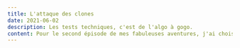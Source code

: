 ```yaml
---
title: L'attaque des clones
date: 2021-06-02
description: Les tests techniques, c'est de l'algo à gogo.
content: Pour le second épisode de mes fabuleuses aventures, j'ai choisi de vous parler des tests techniques. Voilà un sujet vaste est super intéressant pour les juniors et les apprenants développeurs. Tout d'abord pour qui et pourquoi tester les gens ? Je pense qu'il s'agit de filtrer principalement les candidats pour sélectionner la crème de la crème brûlée. Oui, il faut être bon pour réussir ses tests, voir très bon pour ceux de coding game lorsque l'on n'a jamais eu à faire à eux (je parle pour moi, soyons honnête, j'ai grave galérer.) . Le principal challenge à mes yeux, c'est le temps qu'on nous laisse pour les réaliser, et comme beaucoup la pression te rend moins lucide et peux t'empêcher de performer, bref tout n'est pas si facile (KOOLSHEN voice ) , mais il y a un bon coté à cela , il te font réaliser qu'il faut être rapide dans l'execution quand tu seras en poste, je parle pas de réfléxion ou d'organisation du code, non je parle d'écriture de l'algo du test, je parle de tapé sur le clavier à la vitesse du sons, c'est quand tu entend un dev sénior jouer de la batterie sur leur clavier que tu comprend à quel point la vitesse est importante. Il faut connaître les raccourcis clavier, les fonctions natives d'un langage, souvent pour les arrays, les conversions, etc. . Tu gagneras énormément de temps. Je le sais, c'est pas facile , mais bon pas besoin de te dire que la répétition et le travail est obligatoire pour atteindre ce résultat, hein , jeune padawan qui me lis. En attendant, je te conseille d'aller googler ou youtuber la résolution des tests techniques ou de sujet de hackaton pour te donné une idée de ce que tu es sensé produire. Sur cette dernière, je vous laisse méditer là-dessus, et rdv au prochain épisode.
---
```

